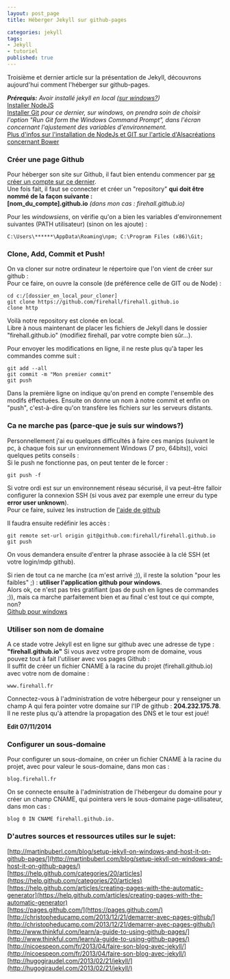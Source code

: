 ```yaml
---
layout: post_page
title: Héberger Jekyll sur github-pages

categories: jekyll
tags:
- Jekyll
- tutoriel
published: true
---
```


Troisième et dernier article sur la présentation de Jekyll, découvrons aujourd'hui comment l'héberger sur github-pages.  

___Prérequis:__ Avoir installé jekyll en local ([sur windows?](http://blog.firehall.fr/jekyll/2014/05/15/installer-jekyll-sur-windows.html))_  
[Installer NodeJS](http://nodejs.org/download/)  
[Installer Git](http://git-scm.com/downloads) *pour ce dernier, sur windows, on prendra soin de choisir l'option "Run Git form the Windows Command Prompt", dans l'écran concernant l'ajustement des variables d'environnement.*  
[Plus d'infos sur l'installation de NodeJs et GIT sur l'article d'Alsacréations concernant Bower](http://www.alsacreations.com/tuto/lire/1609-bower-pour-les-nuls.html)

### Créer une page Github

Pour héberger son site sur Github, il faut bien entendu commencer par [se créer un compte sur ce dernier](https://github.com/).  
Une fois fait, il faut se connecter et créer un "repository" __qui doit être nommé de la façon suivante :__  
__[nom_du_compte].github.io__ *(dans mon cas : firehall.github.io)*  

Pour les *windowsiens*, on vérifie qu'on a bien les variables d'environnement suivantes (PATH utilisateur) (sinon on les ajoute) :  

    C:\Users\******\AppData\Roaming\npm; C:\Program Files (x86)\Git;
    
### Clone, Add, Commit et Push!

On va cloner sur notre ordinateur le répertoire que l'on vient de créer sur github :  
Pour ce faire, on ouvre la console (de préférence celle de GIT ou de Node) :

    cd c:/[dossier_en_local_pour_cloner]
    git clone https://github.com/firehall/firehall.github.io
    clone http
    
Voilà notre repository est clonée en local.  
Libre à nous maintenant de placer les fichiers de Jekyll dans le dossier "firehall.github.io" (modifiez firehall, par votre compte bien sûr...).

Pour envoyer les modifications en ligne, il ne reste plus qu'à taper les commandes comme suit :

    git add --all
    git commit -m "Mon premier commit"
    git push
    
Dans la première ligne on indique qu'on prend en compte l'ensemble des modifs éffectuées. Ensuite on donne un nom à notre commit et enfin on "push", c'est-à-dire qu'on transfère les fichiers sur les serveurs distants.

### Ca ne marche pas (parce-que je suis sur windows?)

Personnellement j'ai eu quelques difficultés à faire ces manips (suivant le pc, à chaque fois sur un environnement Windows (7 pro, 64bits)), voici quelques petits conseils :  
Si le push ne fonctionne pas, on peut tenter de le forcer :

    git push -f
    
Si votre ordi est sur un environnement réseau sécurisé, il va peut-être falloir configurer la connexion SSH (si vous avez par exemple une erreur du type __error user unknown__).  
Pour ce faire, suivez les instruction de [l'aide de github](https://help.github.com/articles/generating-ssh-keys)  

Il faudra ensuite redéfinir les accès :

    git remote set-url origin git@github.com:firehall/firehall.github.io
    git push
    
On vous demandera ensuite d'entrer la phrase associée à la clé SSH (et votre login/mdp github).

Si rien de tout ca ne marche (ca m'est arrivé ;)), il reste la solution "pour les faibles" ;) : __utiliser l'application github pour windows__.  
Alors ok, ce n'est pas très gratifiant (pas de push en lignes de commandes ;)), mais ca marche parfaitement bien et au final c'est tout ce qui compte, non?  
[Github pour windows](https://windows.github.com/)

### Utiliser son nom de domaine

A ce stade votre Jekyll est en ligne sur github avec une adresse de type : __"firehall.github.io"__
Si vous avez votre propre nom de domaine, vous pouvez tout à fait l'utiliser avec vos pages Github :  
Il suffit de créer un fichier CNAME à la racine du projet (firehall.github.io) avec votre nom de domaine : 

    www.firehall.fr
    
Connectez-vous à l'administration de votre hébergeur pour y renseigner un champ A qui fera pointer votre domaine sur l'IP de github : __204.232.175.78__.  
Il ne reste plus qu'à attendre la propagation des DNS et le tour est joué!

__Edit 07/11/2014__

### Configurer un sous-domaine

Pour configurer un sous-domaine, on créer un fichier CNAME à la racine du projet, avec pour valeur le sous-domaine, dans mon cas :

    blog.firehall.fr
    
On se connecte ensuite à l'administration de l'hébergeur du domaine pour y créer un champ CNAME, qui pointera vers le sous-domaine page-utilisateur, dans mon cas :

    blog 0 IN CNAME firehall.github.io.

    
### D'autres sources et ressources utiles sur le sujet:

[http://martinbuberl.com/blog/setup-jekyll-on-windows-and-host-it-on-github-pages/](http://martinbuberl.com/blog/setup-jekyll-on-windows-and-host-it-on-github-pages/)  
[https://help.github.com/categories/20/articles](https://help.github.com/categories/20/articles)  
[https://help.github.com/articles/creating-pages-with-the-automatic-generator](https://help.github.com/articles/creating-pages-with-the-automatic-generator)  
[https://pages.github.com/](https://pages.github.com/)  
[http://christopheducamp.com/2013/12/21/demarrer-avec-pages-github/](http://christopheducamp.com/2013/12/21/demarrer-avec-pages-github/)  
[http://www.thinkful.com/learn/a-guide-to-using-github-pages/](http://www.thinkful.com/learn/a-guide-to-using-github-pages/)  
[http://nicoespeon.com/fr/2013/04/faire-son-blog-avec-jekyll/](http://nicoespeon.com/fr/2013/04/faire-son-blog-avec-jekyll/)  
[http://hugogiraudel.com/2013/02/21/jekyll/](http://hugogiraudel.com/2013/02/21/jekyll/)